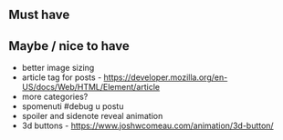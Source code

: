 ## Must have

## Maybe / nice to have

* better image sizing
* article tag for posts - https://developer.mozilla.org/en-US/docs/Web/HTML/Element/article
* more categories?
* spomenuti #debug u postu
* spoiler and sidenote reveal animation
* 3d buttons - https://www.joshwcomeau.com/animation/3d-button/

